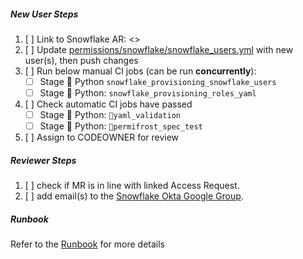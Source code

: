 ##### New User Steps
1. [ ] Link to Snowflake AR: \<>
1. [ ] Update [permissions/snowflake/snowflake_users.yml](https://gitlab.com/gitlab-data/analytics/-/blob/master/permissions/snowflake/snowflake_users.yml?ref_type=heads) with new user(s), then push changes
1. [ ] Run below manual CI jobs (can be run **concurrently**):
    - [ ] Stage :snake: Python `snowflake_provisioning_snowflake_users`
    - [ ] Stage :snake: Python: `snowflake_provisioning_roles_yaml`
1. [ ] Check automatic CI jobs have passed
    - [ ] Stage :snake: Python: `📁yaml_validation`
    - [ ] Stage :snake: Python: `🧊permifrost_spec_test`
1. [ ] Assign to CODEOWNER for review

##### Reviewer Steps
1. [ ] check if MR is in line with linked Access Request.
1. [ ] add email(s) to the [Snowflake Okta Google Group](https://groups.google.com/a/gitlab.com/g/okta-snowflake-users/members?pli=1).

##### Runbook
Refer to the [Runbook](https://gitlab.com/gitlab-data/runbooks/-/blob/main/snowflake_provisioning_automation/snowflake_provisioning_automation.md) for more details
